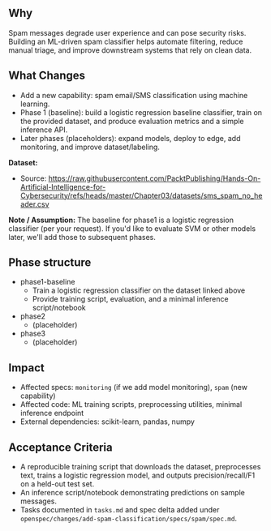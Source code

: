 ## Why
Spam messages degrade user experience and can pose security risks. Building an ML-driven spam classifier helps automate filtering, reduce manual triage, and improve downstream systems that rely on clean data.

## What Changes
- Add a new capability: spam email/SMS classification using machine learning.
- Phase 1 (baseline): build a logistic regression baseline classifier, train on the provided dataset, and produce evaluation metrics and a simple inference API.
- Later phases (placeholders): expand models, deploy to edge, add monitoring, and improve dataset/labeling.

**Dataset:**
- Source: https://raw.githubusercontent.com/PacktPublishing/Hands-On-Artificial-Intelligence-for-Cybersecurity/refs/heads/master/Chapter03/datasets/sms_spam_no_header.csv

**Note / Assumption:** The baseline for phase1 is a logistic regression classifier (per your request). If you'd like to evaluate SVM or other models later, we'll add those to subsequent phases.

## Phase structure
- phase1-baseline
  - Train a logistic regression classifier on the dataset linked above
  - Provide training script, evaluation, and a minimal inference script/notebook
- phase2
  - (placeholder)
- phase3
  - (placeholder)

## Impact
- Affected specs: `monitoring` (if we add model monitoring), `spam` (new capability)
- Affected code: ML training scripts, preprocessing utilities, minimal inference endpoint
- External dependencies: scikit-learn, pandas, numpy

## Acceptance Criteria
- A reproducible training script that downloads the dataset, preprocesses text, trains a logistic regression model, and outputs precision/recall/F1 on a held-out test set.
- An inference script/notebook demonstrating predictions on sample messages.
- Tasks documented in `tasks.md` and spec delta added under `openspec/changes/add-spam-classification/specs/spam/spec.md`.